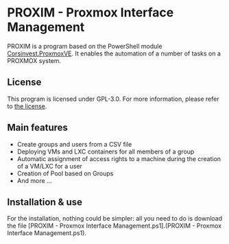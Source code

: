 # PROXIM  - Proxmox Interface Management

PROXIM is a program based on the PowerShell module [Corsinvest.ProxmoxVE](https://github.com/Corsinvest/cv4pve-api-dotnet). It enables the automation of a number of tasks on a PROXMOX system.


## License
This program is licensed under GPL-3.0. For more information, please refer to [the license](LICENSE).


## Main features
 
 * Create groups and users from a CSV file
 * Deploying VMs and LXC containers for all members of a group
 * Automatic assignment of access rights to a machine during the creation of a VM/LXC for a user
 * Creation of Pool based on Groups
 * And more ...


## Installation & use
For the installation, nothing could be simpler: all you need to do is download the file [PROXIM - Proxmox Interface Management.ps1].(PROXIM - Proxmox Interface Management.ps1).
